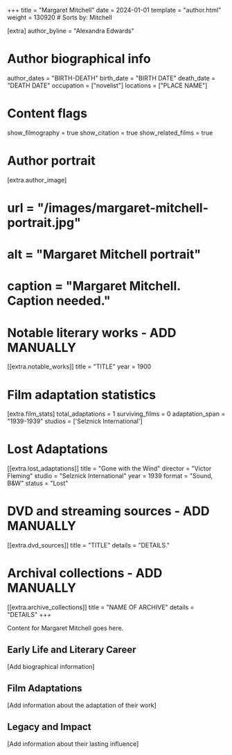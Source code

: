 +++
title = "Margaret Mitchell"
date = 2024-01-01
template = "author.html"
weight = 130920  # Sorts by: Mitchell


[extra]
author_byline = "Alexandra Edwards"

# Author biographical info
author_dates = "BIRTH-DEATH"
birth_date = "BIRTH DATE"
death_date = "DEATH DATE"
occupation = ["novelist"]
locations = ["PLACE NAME"]

# Content flags
show_filmography = true
show_citation = true
show_related_films = true

# Author portrait
[extra.author_image]
# url = "/images/margaret-mitchell-portrait.jpg"
# alt = "Margaret Mitchell portrait"
# caption = "Margaret Mitchell. Caption needed."

# Notable literary works - ADD MANUALLY
[[extra.notable_works]]
title = "TITLE"
year = 1900

# Film adaptation statistics
[extra.film_stats]
total_adaptations = 1
surviving_films = 0
adaptation_span = "1939-1939"
studios = ['Selznick International']
# Lost Adaptations
[[extra.lost_adaptations]]
title = "Gone with the Wind"
director = "Victor Fleming"
studio = "Selznick International"
year = 1939
format = "Sound, B&W"
status = "Lost"


# DVD and streaming sources - ADD MANUALLY
[[extra.dvd_sources]]
title = "TITLE"
details = "DETAILS."

# Archival collections - ADD MANUALLY
[[extra.archive_collections]]
title = "NAME OF ARCHIVE"
details = "DETAILS"
+++

Content for Margaret Mitchell goes here. 

## Early Life and Literary Career

[Add biographical information]

## Film Adaptations

[Add information about the adaptation of their work]

## Legacy and Impact

[Add information about their lasting influence]
